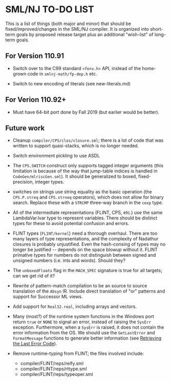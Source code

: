 # SML/NJ TO-DO LIST

This is a list of things (both major and minor) that should be fixed/improved/changes
in the SML/NJ compiler.  It is organized into short-term goals by proposed release
target plus an additional "wish-list" of long-term goals.

## For Version 110.91

  * Switch over to the C99 standard `<fenv.h>` API, instead of the home-grown
    code in `smlnj-math/fp-dep.h` etc.

  * Switch to new encoding of literals (see new-literals.md)

## For Verion 110.92+

  * Must have 64-bit port done by Fall 2019 (but earlier would be better).

## Future work

  * Cleanup `compiler/CPS/clos/closure.sml`; there is a lot of code that was
    written to support quasi-stacks, which is no longer needed.

  * Switch environment pickling to use ASDL

  * The `CPS.SWITCH` construct only supports tagged integer arguments (this limitation
    is because of the way that jump-table indices is handled in `CodeGen/mlriscGen.sml`).
    It should be generalized to boxed, fixed-precision, integer types.

  * switches on strings use string equality as the basic operation (the `CPS.P.streq` and
    `CPS.strneq` operators), which does not allow for binary search.  Replace these with
    a `STRCMP` three-way branch in the `cexp` type.

  * All of the intermediate representations (FLINT, CPS, etc.) use the same LambdaVar.lvar
    type to represent variables.  There should be distinct types for these to avoid
    potential confusion and errors.

  * FLINT types (`FLINT/kernel`) need a thorough overhaul. There are too
    many layers of type representations, and the complexity of Nadathur
    closures is probably unjustified. Even the hash-consing of types may
    no longer be justified -- depends on the space blowup without
    it. FLINT primative types for numbers do not distinguish between
    signed and unsigned numbers (i.e. ints and words). Should they?

  * The `unboxedFloats` flag in the `MACH_SPEC` signature is true for all targets; can
    we get rid of it?

  * Rewrite of pattern-match compilation to be an source to source translation of the
    `Absyn` IR.  Include direct translation of "or" patterns and support for Successor
    ML views.

  * Add support for `Real32.real`, including arrays and vectors.

  * Many (most?) of the runtime system functions in the Windows port return `true` or
    `NONE` to signal an error, instead of raising the `SysErr` exception.  Furthermore,
    when a `SysErr` is raised, it does not contain the error information from the OS.
    We should use the `GetLastError` and `FormatMessage` functions to generate better
    information (see [Retrieving the Last Error
    Code](https://docs.microsoft.com/en-us/windows/desktop/Debug/retrieving-the-last-error-code)).

  * Remove runtime-typing from FLINT; the files involved include:
    - compiler/FLINT/reps/reify.sml
    - compiler/FLINT/reps/rttype.sml
    - compiler/FLINT/reps/typeoper.sml

